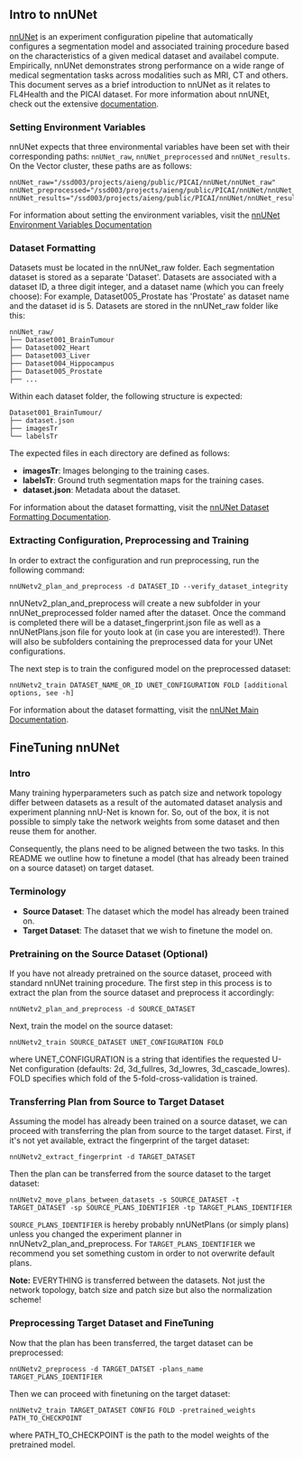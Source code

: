 ## Intro to nnUNet
[nnUNet](https://github.com/MIC-DKFZ/nnUNet) is an experiment configuration pipeline that automatically configures a segmentation model and associated training procedure based on the characteristics of a given medical dataset and availabel compute. Empirically, nnUNet demonstrates strong performance on a wide range of medical segmentation tasks across modalities such as MRI, CT and others. This document serves as a brief introduction to nnUNet as it relates to FL4Health and the PICAI dataset. For more information about nnUNEt, check out the extensive [documentation](https://github.com/MIC-DKFZ/nnUNet/tree/master/documentation).

### Setting Environment Variables
nnUNet expects that three environmental variables have been set with their corresponding paths: `nnUNet_raw`, `nnUNet_preprocessed` and `nnUNet_results`. On the Vector cluster, these paths are as follows:
```
nnUNet_raw="/ssd003/projects/aieng/public/PICAI/nnUNet/nnUNet_raw"
nnUNet_preprocessed="/ssd003/projects/aieng/public/PICAI/nnUNet/nnUNet_preprocessed"
nnUNet_results="/ssd003/projects/aieng/public/PICAI/nnUNet/nnUNet_results"
```
For information about setting the environment variables, visit the [nnUNet Environment Variables Documentation](https://github.com/MIC-DKFZ/nnUNet/blob/master/documentation/set_environment_variables.md)

### Dataset Formatting
Datasets must be located in the nnUNet_raw folder. Each segmentation dataset is stored as a separate 'Dataset'. Datasets are associated with a dataset ID, a three digit integer, and a dataset name (which you can freely choose): For example, Dataset005_Prostate has 'Prostate' as dataset name and the dataset id is 5. Datasets are stored in the nnUNet_raw folder like this:
```
nnUNet_raw/
├── Dataset001_BrainTumour
├── Dataset002_Heart
├── Dataset003_Liver
├── Dataset004_Hippocampus
├── Dataset005_Prostate
├── ...
```
Within each dataset folder, the following structure is expected:
```
Dataset001_BrainTumour/
├── dataset.json
├── imagesTr
└── labelsTr
```

The expected files in each directory are defined as follows:
- **imagesTr**: Images belonging to the training cases.
- **labelsTr**: Ground truth segmentation maps for the training cases.
- **dataset.json**: Metadata about the dataset.

For information about the dataset formatting, visit the [nnUNet Dataset Formatting Documentation](https://github.com/MIC-DKFZ/nnUNet/blob/master/documentation/dataset_format.md).

### Extracting Configuration, Preprocessing and Training
In order to extract the configuration and run preprocessing, run the following command:

```
nnUNetv2_plan_and_preprocess -d DATASET_ID --verify_dataset_integrity
```
nnUNetv2_plan_and_preprocess will create a new subfolder in your nnUNet_preprocessed folder named after the dataset. Once the command is completed there will be a dataset_fingerprint.json file as well as a nnUNetPlans.json file for youto look at (in case you are interested!). There will also be subfolders containing the preprocessed data for your UNet configurations.

The next step is to train the configured model on the preprocessed dataset:
```
nnUNetv2_train DATASET_NAME_OR_ID UNET_CONFIGURATION FOLD [additional options, see -h]
```

For information about the dataset formatting, visit the [nnUNet Main Documentation](https://github.com/MIC-DKFZ/nnUNet/blob/master/documentation/how_to_use_nnunet.md).


## FineTuning nnUNet
### Intro
Many training hyperparameters such as patch size and network topology differ between datasets as a result of the automated dataset analysis and experiment planning nnU-Net is known for. So, out of the box, it is not possible to simply take the network weights from some dataset and then reuse them for another.

Consequently, the plans need to be aligned between the two tasks. In this README we outline how to finetune a model (that has already been trained on a source dataset) on target dataset.

### Terminology
- **Source Dataset**: The dataset which the model has already been trained on.
- **Target Dataset**: The dataset that we wish to finetune the model on.

### Pretraining on the Source Dataset (Optional)
If you have not already pretrained on the source dataset, proceed with standard nnUNet training procedure. The first step in this process is to extract the plan from the source dataset and preprocess it accordingly:
```
nnUNetv2_plan_and_preprocess -d SOURCE_DATASET
```
Next, train the model on the source dataset:
```
nnUNetv2_train SOURCE_DATASET UNET_CONFIGURATION FOLD
```
where UNET_CONFIGURATION is a string that identifies the requested U-Net configuration (defaults: 2d, 3d_fullres, 3d_lowres, 3d_cascade_lowres). FOLD specifies which fold of the 5-fold-cross-validation is trained.

### Transferring Plan from Source to Target Dataset
Assuming the model has already been trained on a source dataset, we can proceed  with transferring the plan from source to the target dataset. First, if it's not yet available, extract the fingerprint of the target dataset:
```
nnUNetv2_extract_fingerprint -d TARGET_DATASET
```
Then the plan can be transferred from the source dataset to the target dataset:
```
nnUNetv2_move_plans_between_datasets -s SOURCE_DATASET -t TARGET_DATASET -sp SOURCE_PLANS_IDENTIFIER -tp TARGET_PLANS_IDENTIFIER
```
`SOURCE_PLANS_IDENTIFIER` is hereby probably nnUNetPlans (or simply plans) unless you changed the experiment planner in nnUNetv2_plan_and_preprocess. For `TARGET_PLANS_IDENTIFIER` we recommend you set something custom in order to not overwrite default plans.

**Note:** EVERYTHING is transferred between the datasets. Not just the network topology, batch size and patch size but also the normalization scheme!

### Preprocessing Target Dataset and FineTuning
Now that the plan has been transferred, the target dataset can be preprocessed:
```
nnUNetv2_preprocess -d TARGET_DATSET -plans_name TARGET_PLANS_IDENTIFIER
```
Then we can proceed with finetuning on the target dataset:
```
nnUNetv2_train TARGET_DATASET CONFIG FOLD -pretrained_weights PATH_TO_CHECKPOINT
```
where PATH_TO_CHECKPOINT is the path to the model weights of the pretrained model.
